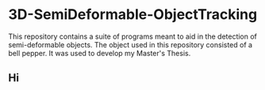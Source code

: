 # 3D-SemiDeformable-ObjectTracking


This repository contains a suite of programs meant to aid in the detection of semi-deformable objects. The object used in this repository consisted of a bell pepper. It was used to develop my Master's Thesis. 

## Hi
